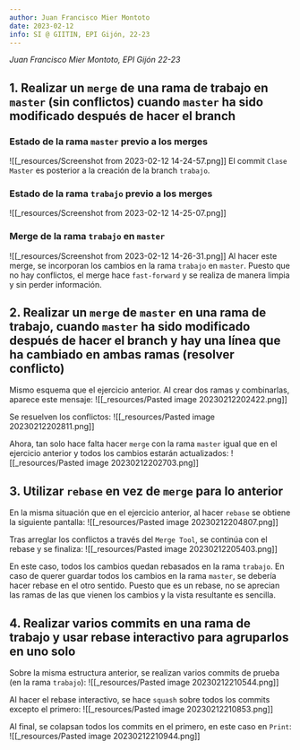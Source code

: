 ```yaml
---
author: Juan Francisco Mier Montoto
date: 2023-02-12
info: SI @ GIITIN, EPI Gijón, 22-23
---
```

*Juan Francisco Mier Montoto, EPI Gijón 22-23*

## 1. Realizar un `merge` de una rama de trabajo en `master` (sin conflictos) cuando `master` ha sido modificado después de hacer el branch
### Estado de la rama `master` previo a los merges
![[_resources/Screenshot from 2023-02-12 14-24-57.png]]
El commit `Clase Master`  es posterior a la creación de la branch `trabajo`.

### Estado de la rama `trabajo` previo a los merges
![[_resources/Screenshot from 2023-02-12 14-25-07.png]]

### Merge de la rama `trabajo` en `master`
![[_resources/Screenshot from 2023-02-12 14-26-31.png]]
Al hacer este merge, se incorporan los cambios en la rama `trabajo` en `master`.
Puesto que no hay conflictos, el merge hace `fast-forward` y se realiza de manera limpia y sin perder información.

## 2. Realizar un `merge` de `master` en una rama de trabajo, cuando `master` ha sido modificado después de hacer el branch y hay una línea que ha cambiado en ambas ramas (resolver conflicto)
Mismo esquema que el ejercicio anterior. Al crear dos ramas y combinarlas, aparece este mensaje:
![[_resources/Pasted image 20230212202422.png]]

Se resuelven los conflictos:
![[_resources/Pasted image 20230212202811.png]]

Ahora, tan solo hace falta hacer `merge` con la rama `master` igual que en el ejercicio anterior y todos los cambios estarán actualizados:
![[_resources/Pasted image 20230212202703.png]]


## 3. Utilizar `rebase` en vez de `merge` para lo anterior
En la misma situación que en el ejercicio anterior, al hacer `rebase` se obtiene la siguiente pantalla:
![[_resources/Pasted image 20230212204807.png]]

Tras arreglar los conflictos a través del `Merge Tool`, se continúa con el rebase y se finaliza:
![[_resources/Pasted image 20230212205403.png]]

En este caso, todos los cambios quedan rebasados en la rama `trabajo`. En caso de querer guardar todos los cambios en la rama `master`, se debería hacer rebase en el otro sentido.
Puesto que es un rebase, no se aprecian las ramas de las que vienen los cambios y la vista resultante es sencilla.

## 4. Realizar varios commits en una rama de trabajo y usar rebase interactivo para agruparlos en uno solo
Sobre la misma estructura anterior, se realizan varios commits de prueba (en la rama `trabajo`):
![[_resources/Pasted image 20230212210544.png]]

Al hacer el rebase interactivo, se hace `squash` sobre todos los commits excepto el primero:
![[_resources/Pasted image 20230212210853.png]]

Al final, se colapsan todos los commits en el primero, en este caso en `Print`:
![[_resources/Pasted image 20230212210944.png]]


